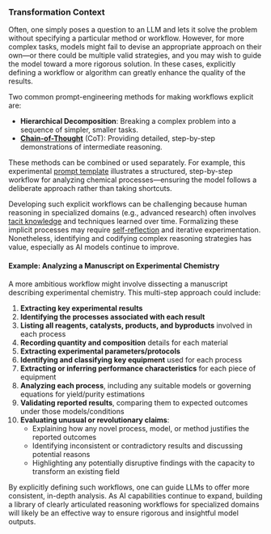 ### Transformation Context

Often, one simply poses a question to an LLM and lets it solve the problem without specifying a particular method or workflow. However, for more complex tasks, models might fail to devise an appropriate approach on their own—or there could be multiple valid strategies, and you may wish to guide the model toward a more rigorous solution. In these cases, explicitly defining a workflow or algorithm can greatly enhance the quality of the results.

Two common prompt-engineering methods for making workflows explicit are:
- **Hierarchical Decomposition**: Breaking a complex problem into a sequence of simpler, smaller tasks.  
- **[Chain-of-Thought](https://en.wikipedia.org/wiki/Prompt_engineering#Chain-of-thought)** (CoT): Providing detailed, step-by-step demonstrations of intermediate reasoning.

These methods can be combined or used separately. For example, this experimental [prompt template](https://github.com/pchemguy/ChatGPTExploratoryPrompting/blob/main/Science/Chemistry/ChemicalReactionAnalysis.md) illustrates a structured, step-by-step workflow for analyzing chemical processes—ensuring the model follows a deliberate approach rather than taking shortcuts.

Developing such explicit workflows can be challenging because human reasoning in specialized domains (e.g., advanced research) often involves [tacit knowledge](https://en.wikipedia.org/wiki/Tacit_knowledge) and techniques learned over time. Formalizing these implicit processes may require [self-reflection](https://en.wikipedia.org/wiki/Self-reflection) and iterative experimentation. Nonetheless, identifying and codifying complex reasoning strategies has value, especially as AI models continue to improve.

#### Example: Analyzing a Manuscript on Experimental Chemistry

A more ambitious workflow might involve dissecting a manuscript describing experimental chemistry. This multi-step approach could include:

1. **Extracting key experimental results**  
2. **Identifying the processes associated with each result**  
3. **Listing all reagents, catalysts, products, and byproducts** involved in each process  
4. **Recording quantity and composition** details for each material  
5. **Extracting experimental parameters/protocols**  
6. **Identifying and classifying key equipment** used for each process  
7. **Extracting or inferring performance characteristics** for each piece of equipment  
8. **Analyzing each process**, including any suitable models or governing equations for yield/purity estimations  
9. **Validating reported results**, comparing them to expected outcomes under those models/conditions  
10. **Evaluating unusual or revolutionary claims**:
    - Explaining how any novel process, model, or method justifies the reported outcomes  
    - Identifying inconsistent or contradictory results and discussing potential reasons  
    - Highlighting any potentially disruptive findings with the capacity to transform an existing field

By explicitly defining such workflows, one can guide LLMs to offer more consistent, in-depth analysis. As AI capabilities continue to expand, building a library of clearly articulated reasoning workflows for specialized domains will likely be an effective way to ensure rigorous and insightful model outputs.